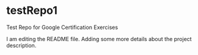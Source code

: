# testRepo1
Test Repo for Google Certification Exercises

I am editing the README file. Adding some more details about the project description.

